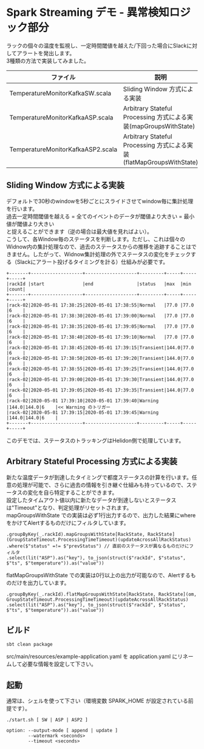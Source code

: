 # Spark Streaming デモ - 異常検知ロジック部分

ラックの個々の温度を監視し、一定時間閾値を越えた/下回った場合にSlackに対してアラートを発出します。  
3種類の方法で実装してみました。  

| ファイル                           | 説明                                                                | 
|-----------------------------------|---------------------------------------------------------------------|
| TemperatureMonitorKafkaSW.scala   | Sliding Window 方式による実装                                        |
| TemperatureMonitorKafkaASP.scala  | Arbitrary Stateful Processing 方式による実装(mapGroupsWithState)     |
| TemperatureMonitorKafkaASP2.scala | Arbitrary Stateful Processing 方式による実装(flatMapGroupsWithState) |

## Sliding Window 方式による実装

デフォルトで30秒のwindowを5秒ごとにスライドさせてwindow毎に集計処理を行います。  
過去一定時間閾値を越える = 全てのイベントのデータが閾値より大きい = 最小値が閾値より大きい  
と捉えることができます（逆の場合は最大値を見ればよい）。  
こうして、各Window毎のステータスを判断します。ただし、これは個々のWidnow内の集計処理なので、過去のステータスからの推移を追跡することはできません。したがって、Widnow集計処理の外でステータスの変化をチェックする（Slackにアラート投げるタイミングを計る）仕組みが必要です。

```
+-------+-------------------+-------------------+---------+-----+-----+-----+
|rackId |start              |end                |status   |max  |min  |count|
+-------+-------------------+-------------------+---------+-----+-----+-----+
|rack-02|2020-05-01 17:38:25|2020-05-01 17:38:55|Normal   |77.0 |77.0 |6    |
|rack-02|2020-05-01 17:38:30|2020-05-01 17:39:00|Normal   |77.0 |77.0 |6    |
|rack-02|2020-05-01 17:38:35|2020-05-01 17:39:05|Normal   |77.0 |77.0 |6    |
|rack-02|2020-05-01 17:38:40|2020-05-01 17:39:10|Normal   |77.0 |77.0 |6    |
|rack-02|2020-05-01 17:38:45|2020-05-01 17:39:15|Transient|144.0|77.0 |6    |
|rack-02|2020-05-01 17:38:50|2020-05-01 17:39:20|Transient|144.0|77.0 |6    |
|rack-02|2020-05-01 17:38:55|2020-05-01 17:39:25|Transient|144.0|77.0 |6    |
|rack-02|2020-05-01 17:39:00|2020-05-01 17:39:30|Transient|144.0|77.0 |6    |
|rack-02|2020-05-01 17:39:05|2020-05-01 17:39:35|Transient|144.0|77.0 |6    |
|rack-02|2020-05-01 17:39:10|2020-05-01 17:39:40|Warning  |144.0|144.0|6    |<< Warning のトリガー
|rack-02|2020-05-01 17:39:15|2020-05-01 17:39:45|Warning  |144.0|144.0|6    |
+-------+-------------------+-------------------+---------+-----+-----+-----+
```

このデモでは、ステータスのトラッキングはHelidon側で処理しています。

## Arbitrary Stateful Processing 方式による実装

新たな温度データが到達したタイミングで都度ステータスの計算を行います。任意の処理が可能で、さらに過去の情報を引き継ぐ仕組みも持っているので、ステータスの変化を自ら特定することができます。  
設定したタイムアウト値以内に新たなデータが到達しないとステータスは"Timeout"となり、判定処理がリセットされます。  
mapGroupsWithState での実装は必ず1行出力するので、出力した結果にwhereをかけてAlertするものだけにフィルタしています。

```
.groupByKey(_.rackId).mapGroupsWithState[RackState, RackState](GroupStateTimeout.ProcessingTimeTimeout)(updateAcrossAllRackStatus)
.where($"status" =!= $"prevStatus") // 直前のステータスが異なるものだけにフィルタ
.select(lit("ASP").as("key"), to_json(struct($"rackId", $"status", $"ts", $"temperature")).as("value"))
```

flatMapGroupsWithState での実装は0行以上の出力が可能なので、Alertするものだけを出力しています。

```
.groupByKey(_.rackId).flatMapGroupsWithState[RackState, RackState](om, GroupStateTimeout.ProcessingTimeTimeout)(updateAcrossAllRackStatus)
.select(lit("ASP").as("key"), to_json(struct($"rackId", $"status", $"ts", $"temperature")).as("value"))
```

## ビルド
```
sbt clean package
```
src/main/resources/example-application.yaml を application.yaml にリネームして必要な情報を設定して下さい。

## 起動

通常は、シェルを使って下さい（環境変数 SPARK_HOME が設定されている前提です）。

```
./start.sh [ SW | ASP | ASP2 ] 

option: --output-mode [ append | update ] 
        --watermark <seconds> 
        --timeout <seconds>
```
